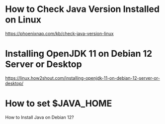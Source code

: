 # How to Check Java Version Installed on Linux
https://phoenixnap.com/kb/check-java-version-linux


# Installing OpenJDK 11 on Debian 12 Server or Desktop
https://linux.how2shout.com/installing-openjdk-11-on-debian-12-server-or-desktop/


# How to set $JAVA_HOME
How to Install Java on Debian 12?
